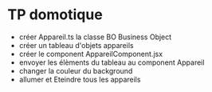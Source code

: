 # TP domotique

- créer Appareil.ts la classe BO Business Object
- créer un tableau d'objets appareils
- créer le component AppareilComponent.jsx
- envoyer les élèments du tableau au component Appareil
- changer la couleur du background
- allumer et Eteindre tous les appareils